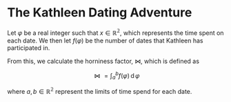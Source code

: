 # The Kathleen Dating Adventure

Let $\varphi$ be a real integer such that $x \in \mathbb{R^2}$, which represents the time spent on each date. We then let $f(\varphi)$ be the number of dates that Kathleen has participated in.

From this, we calculate the horniness factor, $\bowtie$, which is defined as

$$
\bowtie = \int_{a}^{b} f(\varphi) \, \text{d} \, \varphi
$$

where $a, b \in \mathbb{R^2}$ represent the limits of time spend for each date.
